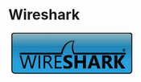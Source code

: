 # Wireshark
<img src="https://github.com/nkn-ctrl/pushtest/blob/main/wireshark_logo.png" width="250">